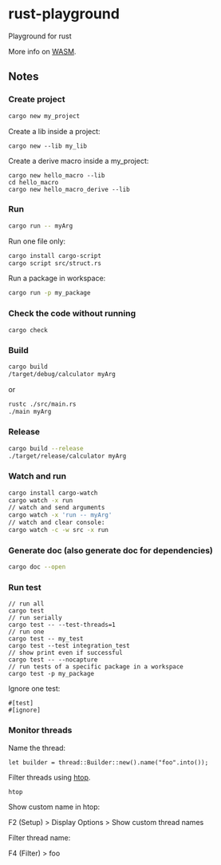 # rust-playground

Playground for rust

More info on [WASM](./WASM.md).

## Notes

### Create project

```bash
cargo new my_project
```

Create a lib inside a project:

```
cargo new --lib my_lib
```

Create a derive macro inside a my_project:

```
cargo new hello_macro --lib
cd hello_macro
cargo new hello_macro_derive --lib
```

### Run

```bash
cargo run -- myArg
```

Run one file only:

```bash
cargo install cargo-script
cargo script src/struct.rs
```

Run a package in workspace:

```bash
cargo run -p my_package
```

### Check the code without running

```
cargo check
```

### Build

```bash
cargo build
/target/debug/calculator myArg
```

or

```bash
rustc ./src/main.rs
./main myArg
```

### Release

```bash
cargo build --release
./target/release/calculator myArg
```

### Watch and run

```bash
cargo install cargo-watch
cargo watch -x run
// watch and send arguments
cargo watch -x 'run -- myArg'
// watch and clear console:
cargo watch -c -w src -x run
```

### Generate doc (also generate doc for dependencies)

```bash
cargo doc --open
```

### Run test

```
// run all
cargo test
// run serially
cargo test -- --test-threads=1
// run one
cargo test -- my_test
cargo test --test integration_test
// show print even if successful
cargo test -- --nocapture
// run tests of a specific package in a workspace
cargo test -p my_package
```

Ignore one test:

```
#[test]
#[ignore]
```

### Monitor threads

Name the thread:

```
let builder = thread::Builder::new().name("foo".into());
```

Filter threads using [htop](https://htop.dev/).

```
htop
```

Show custom name in htop:

F2 (Setup) > Display Options > Show custom thread names

Filter thread name:

F4 (Filter) > foo
